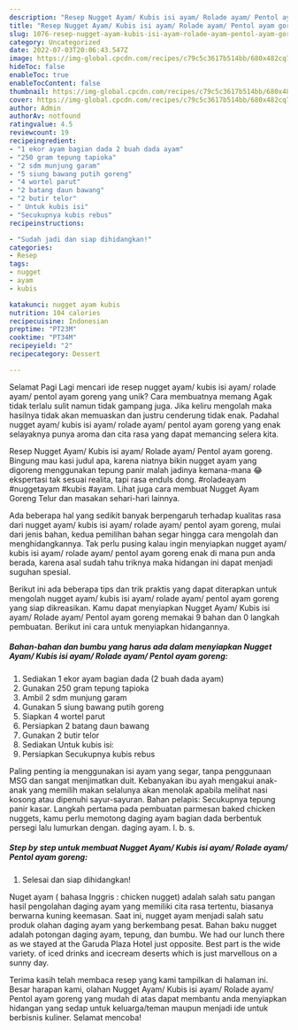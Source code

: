 ```yaml
---
description: "Resep Nugget Ayam/ Kubis isi ayam/ Rolade ayam/ Pentol ayam goreng yang Lezat Sekali, Mantap"
title: "Resep Nugget Ayam/ Kubis isi ayam/ Rolade ayam/ Pentol ayam goreng yang Lezat Sekali, Mantap"
slug: 1076-resep-nugget-ayam-kubis-isi-ayam-rolade-ayam-pentol-ayam-goreng-yang-lezat-sekali-mantap
category: Uncategorized
date: 2022-07-03T20:06:43.547Z
image: https://img-global.cpcdn.com/recipes/c79c5c3617b514bb/680x482cq70/nugget-ayam-kubis-isi-ayam-rolade-ayam-pentol-ayam-goreng-foto-resep-utama.jpg
hideToc: false
enableToc: true
enableTocContent: false
thumbnail: https://img-global.cpcdn.com/recipes/c79c5c3617b514bb/680x482cq70/nugget-ayam-kubis-isi-ayam-rolade-ayam-pentol-ayam-goreng-foto-resep-utama.jpg
cover: https://img-global.cpcdn.com/recipes/c79c5c3617b514bb/680x482cq70/nugget-ayam-kubis-isi-ayam-rolade-ayam-pentol-ayam-goreng-foto-resep-utama.jpg
author: Admin
authorAv: notfound
ratingvalue: 4.5
reviewcount: 19
recipeingredient:
- "1 ekor ayam bagian dada 2 buah dada ayam"
- "250 gram tepung tapioka"
- "2 sdm munjung garam"
- "5 siung bawang putih goreng"
- "4 wortel parut"
- "2 batang daun bawang"
- "2 butir telor"
- " Untuk kubis isi"
- "Secukupnya kubis rebus"
recipeinstructions:

- "Sudah jadi dan siap dihidangkan!"
categories:
- Resep
tags:
- nugget
- ayam
- kubis

katakunci: nugget ayam kubis 
nutrition: 104 calories
recipecuisine: Indonesian
preptime: "PT23M"
cooktime: "PT34M"
recipeyield: "2"
recipecategory: Dessert

---
```



Selamat Pagi Lagi mencari ide resep nugget ayam/ kubis isi ayam/ rolade ayam/ pentol ayam goreng yang unik? Cara membuatnya memang Agak tidak terlalu sulit namun tidak gampang juga. Jika keliru mengolah maka hasilnya tidak akan memuaskan dan justru cenderung tidak enak. Padahal nugget ayam/ kubis isi ayam/ rolade ayam/ pentol ayam goreng yang enak selayaknya punya aroma dan cita rasa yang dapat memancing selera kita.


Resep Nugget Ayam/ Kubis isi ayam/ Rolade ayam/ Pentol ayam goreng. Bingung mau kasi judul apa, karena niatnya bikin nugget ayam yang digoreng menggunakan tepung panir malah jadinya kemana-mana 😂 ekspertasi tak sesuai realita, tapi rasa enduls dong. #roladeayam #nuggetayam #kubis #ayam. Lihat juga cara membuat Nugget Ayam Goreng Telur dan masakan sehari-hari lainnya.

Ada beberapa hal yang sedikit banyak berpengaruh terhadap kualitas rasa dari nugget ayam/ kubis isi ayam/ rolade ayam/ pentol ayam goreng, mulai dari jenis bahan, kedua pemilihan bahan segar hingga cara mengolah dan menghidangkannya. Tak perlu pusing kalau ingin menyiapkan nugget ayam/ kubis isi ayam/ rolade ayam/ pentol ayam goreng enak di mana pun anda berada, karena asal sudah tahu triknya maka hidangan ini dapat menjadi suguhan spesial.


Berikut ini ada beberapa tips dan trik praktis yang dapat diterapkan untuk mengolah nugget ayam/ kubis isi ayam/ rolade ayam/ pentol ayam goreng yang siap dikreasikan. Kamu dapat menyiapkan Nugget Ayam/ Kubis isi ayam/ Rolade ayam/ Pentol ayam goreng memakai 9 bahan dan 0 langkah pembuatan. Berikut ini cara untuk menyiapkan hidangannya.

<!--inarticleads1-->

##### Bahan-bahan dan bumbu yang harus ada dalam menyiapkan Nugget Ayam/ Kubis isi ayam/ Rolade ayam/ Pentol ayam goreng:

1. Sediakan 1 ekor ayam bagian dada (2 buah dada ayam)
1. Gunakan 250 gram tepung tapioka
1. Ambil 2 sdm munjung garam
1. Gunakan 5 siung bawang putih goreng
1. Siapkan 4 wortel parut
1. Persiapkan 2 batang daun bawang
1. Gunakan 2 butir telor
1. Sediakan  Untuk kubis isi:
1. Persiapkan Secukupnya kubis rebus


Paling penting ia menggunakan isi ayam yang segar, tanpa penggunaan MSG dan sangat menjimatkan duit. Kebanyakan ibu ayah mengakui anak-anak yang memilih makan selalunya akan menolak apabila melihat nasi kosong atau dipenuhi sayur-sayuran. Bahan pelapis: Secukupnya tepung panir kasar. Langkah pertama pada pembuatan parmesan baked chicken nuggets, kamu perlu memotong daging ayam bagian dada berbentuk persegi lalu lumurkan dengan. daging ayam. l. b. s. 

<!--inarticleads2-->

##### Step by step untuk membuat Nugget Ayam/ Kubis isi ayam/ Rolade ayam/ Pentol ayam goreng:


1. Selesai dan siap dihidangkan!

Nuget ayam ( bahasa Inggris : chicken nugget) adalah salah satu pangan hasil pengolahan daging ayam yang memiliki cita rasa tertentu, biasanya berwarna kuning keemasan. Saat ini, nugget ayam menjadi salah satu produk olahan daging ayam yang berkembang pesat. Bahan baku nugget adalah potongan daging ayam, tepung, dan bumbu. We had our lunch there as we stayed at the Garuda Plaza Hotel just opposite. Best part is the wide variety. of iced drinks and icecream deserts which is just marvellous on a sunny day. 

Terima kasih telah membaca resep yang kami tampilkan di halaman ini. Besar harapan kami, olahan Nugget Ayam/ Kubis isi ayam/ Rolade ayam/ Pentol ayam goreng yang mudah di atas dapat membantu anda menyiapkan hidangan yang sedap untuk keluarga/teman maupun menjadi ide untuk berbisnis kuliner. Selamat mencoba!
